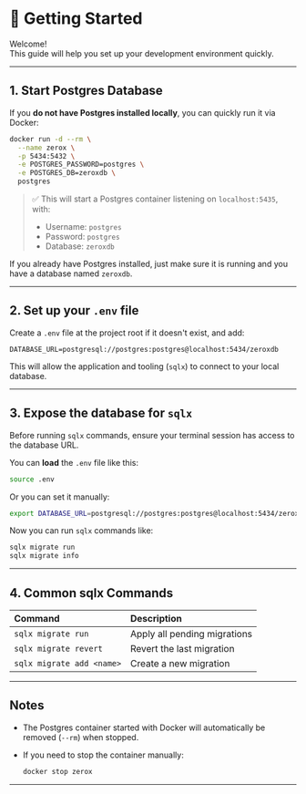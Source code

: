 # 🚀 Getting Started

Welcome!  
This guide will help you set up your development environment quickly.

---

## 1. Start Postgres Database

If you **do not have Postgres installed locally**, you can quickly run it via Docker:

```bash
docker run -d --rm \
  --name zerox \
  -p 5434:5432 \
  -e POSTGRES_PASSWORD=postgres \
  -e POSTGRES_DB=zeroxdb \
  postgres
```

> ✅ This will start a Postgres container listening on `localhost:5435`, with:
>
> - Username: `postgres`
> - Password: `postgres`
> - Database: `zeroxdb`

If you already have Postgres installed, just make sure it is running and you have a database named `zeroxdb`.

---

## 2. Set up your `.env` file

Create a `.env` file at the project root if it doesn't exist, and add:

```env
DATABASE_URL=postgresql://postgres:postgres@localhost:5434/zeroxdb
```

This will allow the application and tooling (`sqlx`) to connect to your local database.

---

## 3. Expose the database for `sqlx`

Before running `sqlx` commands, ensure your terminal session has access to the database URL.

You can **load** the `.env` file like this:

```bash
source .env
```

Or you can set it manually:

```bash
export DATABASE_URL=postgresql://postgres:postgres@localhost:5434/zeroxdb
```

Now you can run `sqlx` commands like:

```bash
sqlx migrate run
sqlx migrate info
```

---

## 4. Common sqlx Commands

| Command                   | Description                  |
| :------------------------ | :--------------------------- |
| `sqlx migrate run`        | Apply all pending migrations |
| `sqlx migrate revert`     | Revert the last migration    |
| `sqlx migrate add <name>` | Create a new migration       |

---

## Notes

- The Postgres container started with Docker will automatically be removed (`--rm`) when stopped.
- If you need to stop the container manually:

  ```bash
  docker stop zerox
  ```

---
